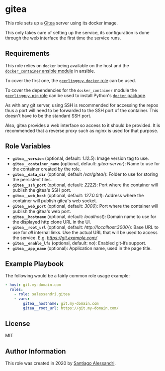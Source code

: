 # gitea

This role sets up a [Gitea](https://gitea.io/en-us/) server using its docker image.

This only takes care of setting up the service, its configuration is done through the web interface the first time the service runs.

## Requirements

This role relies on `docker` being available on the host and the [`docker_container` ansible module](https://docs.ansible.com/ansible/latest/modules/docker_container_module.html) in ansible.

To cover the first one, the [`geerlingguy.docker` role](https://galaxy.ansible.com/geerlingguy/docker) can be used.

To cover the dependencies for the `docker_container` module the [`geerlingguy.pip` role](https://galaxy.ansible.com/geerlingguy/pip) can be used to install Python's [`docker` package](https://pypi.org/project/docker/).

As with any git server, using SSH is recommended for accessing the repos thus a port will need to be forwarded to the SSH port of the container. This doesn't have to be the standard SSH port.

Also, gitea provides a web interface so access to it should be provided. It is recommended that a reverse proxy such as nginx is used for that purpose.

## Role Variables

 - **`gitea__version`** (optional, default: _1.12.5_): Image version tag to use.
 - **`gitea__container_name`** (optional, default: _gitea-server_): Name to use for the container created by the role.
 - **`gitea__data_dir`** (optional, default _/var/gitea/_): Folder to use for storing the persistent files.
 - **`gitea__ssh_port`** (optional, default: _2222_): Port where the container will publish the gitea's SSH port.
 - **`gitea__web_host`** (optional, default: _127.0.0.1_): Address where the container will publish gitea's web socket.
 - **`gitea__web_port`** (optional, default: _3000_): Port where the container will publish the gitea's web port.
 - **`gitea__hostname`** (optional, default: _localhost_): Domain name to use for the displayed http clone URL in the UI.
 - **`gitea__root_url`** (optional, default: _http://localhost:3000/_): Base URL to use for _all_ internal links. Use the actual URL that will be used to access the service. E.g. _https://git.example.com/_
 - **`gitea__enable_lfs`** (optional, default: _no_): Enabled git-lfs support.
 - **`gitea__app_name`** (optional): Application name, used in the page title.

## Example Playbook

The following would be a fairly common role usage example:

```yaml
- host: git.my-domain.com
  roles:
    - role: salessandri.gitea
    - vars:
        gitea__hostname: git.my-domain.com
        gitea__root_url: https://git.my-domain.com/
```

## License

MIT

## Author Information

This role was created in 2020 by [Santiago Alessandri](https://rambling-ideas.salessandri.name).
